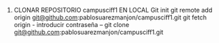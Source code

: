 1. CLONAR REPOSITORIO campusciff1 EN LOCAL
Git init
git remote add origin git@github.com:pablosuarezmanjon/campusciff1.git
git fetch origin  - introducir contraseña –
git clone git@github.com:pablosuarezmanjon/campusciff1.git

